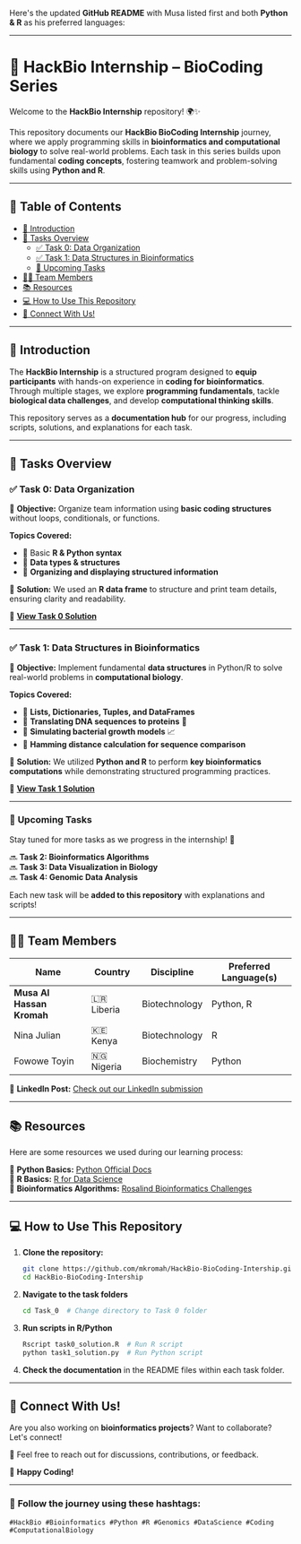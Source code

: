 Here's the updated **GitHub README** with Musa listed first and both **Python & R** as his preferred languages:  

---

# 🚀 **HackBio Internship – BioCoding Series**  
Welcome to the **HackBio Internship** repository! 🌍✨  

This repository documents our **HackBio BioCoding Internship** journey, where we apply programming skills in **bioinformatics and computational biology** to solve real-world problems. Each task in this series builds upon fundamental **coding concepts**, fostering teamwork and problem-solving skills using **Python and R**.  

---

## 📌 **Table of Contents**  
- [📖 Introduction](#-introduction)  
- [📝 Tasks Overview](#-tasks-overview)  
  - [✅ Task 0: Data Organization](#✅-task-0-data-organization)  
  - [✅ Task 1: Data Structures in Bioinformatics](#✅-task-1-data-structures-in-bioinformatics)  
  - [📅 Upcoming Tasks](#📅-upcoming-tasks)  
- [👨‍💻 Team Members](#-team-members)  
- [📚 Resources](#-resources)  
- [💻 How to Use This Repository](#-how-to-use-this-repository)  
- [💬 Connect With Us!](#-connect-with-us)  

---

## 📖 **Introduction**  

The **HackBio Internship** is a structured program designed to **equip participants** with hands-on experience in **coding for bioinformatics**. Through multiple stages, we explore **programming fundamentals**, tackle **biological data challenges**, and develop **computational thinking skills**.  

This repository serves as a **documentation hub** for our progress, including scripts, solutions, and explanations for each task.  

---

## 📝 **Tasks Overview**  

### ✅ **Task 0: Data Organization**  
📌 **Objective:** Organize team information using **basic coding structures** without loops, conditionals, or functions.  

**Topics Covered:**  
- 🔹 Basic **R & Python syntax**  
- 🔹 **Data types & structures**  
- 🔹 **Organizing and displaying structured information**  

📌 **Solution:** We used an **R data frame** to structure and print team details, ensuring clarity and readability.  

📂 **[View Task 0 Solution](https://github.com/mkromah/HackBio-BioCoding-Intership/blob/main/HackBio_Internship_Assigment.ipynb)**  

---

### ✅ **Task 1: Data Structures in Bioinformatics**  
📌 **Objective:** Implement fundamental **data structures** in Python/R to solve real-world problems in **computational biology**.  

**Topics Covered:**  
- 🔹 **Lists, Dictionaries, Tuples, and DataFrames**  
- 🔹 **Translating DNA sequences to proteins** 🧬  
- 🔹 **Simulating bacterial growth models** 📈  
- 🔹 **Hamming distance calculation for sequence comparison**  

📌 **Solution:** We utilized **Python and R** to perform **key bioinformatics computations** while demonstrating structured programming practices.  

📂 **[View Task 1 Solution](https://github.com/mkromah/HackBio-BioCoding-Intership/blob/main/HackBio_Internship_Assigment.ipynb)**  

---

### 📅 **Upcoming Tasks**  
Stay tuned for more tasks as we progress in the internship! 🚀  

🔜 **Task 2: Bioinformatics Algorithms**  
🔜 **Task 3: Data Visualization in Biology**  
🔜 **Task 4: Genomic Data Analysis**  

Each new task will be **added to this repository** with explanations and scripts!  

---

## 👨‍💻 **Team Members**  

| Name                 | Country  | Discipline        | Preferred Language(s) |  
|----------------------|---------|------------------|----------------------|  
| **Musa Al Hassan Kromah** | 🇱🇷 Liberia | Biotechnology    | Python, R            |  
| Nina Julian         | 🇰🇪 Kenya | Biotechnology    | R                    |  
| Fowowe Toyin       | 🇳🇬 Nigeria | Biochemistry     | Python               |  

📌 **LinkedIn Post:** [Check out our LinkedIn submission](https://www.linkedin.com/posts/mkromah_hackbio-bioinformatics-biocoding-activity-7294767807068569600-D8fu?utm_source=share&utm_medium=member_desktop)  

---

## 📚 **Resources**  
Here are some resources we used during our learning process:  

📌 **Python Basics:** [Python Official Docs](https://docs.python.org/3/tutorial/)  
📌 **R Basics:** [R for Data Science](https://r4ds.had.co.nz/)  
📌 **Bioinformatics Algorithms:** [Rosalind Bioinformatics Challenges](http://rosalind.info/)  

---

## 💻 **How to Use This Repository**  

1. **Clone the repository:**  
   ```bash
   git clone https://github.com/mkromah/HackBio-BioCoding-Intership.git
   cd HackBio-BioCoding-Intership
   ```  
2. **Navigate to the task folders**  
   ```bash
   cd Task_0  # Change directory to Task 0 folder
   ```  
3. **Run scripts in R/Python**  
   ```bash
   Rscript task0_solution.R  # Run R script
   python task1_solution.py  # Run Python script
   ```  
4. **Check the documentation** in the README files within each task folder.  

---

## 💬 **Connect With Us!**  
Are you also working on **bioinformatics projects**? Want to collaborate? Let's connect!  

📩 Feel free to reach out for discussions, contributions, or feedback.  

🚀 **Happy Coding!**  

---

### 🔗 **Follow the journey using these hashtags:**  
`#HackBio #Bioinformatics #Python #R #Genomics #DataScience #Coding #ComputationalBiology`  

